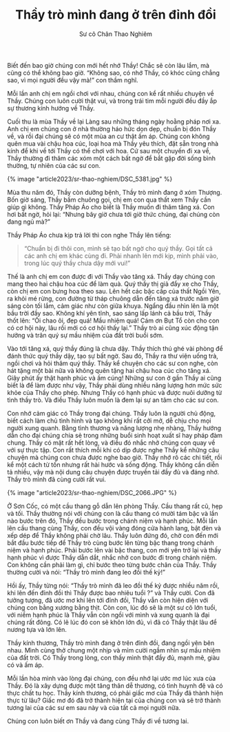 ﻿---
title: Thầy trò mình đang ở trên đỉnh đồi
author: Sư cô Chân Thao Nghiêm
---

Biết đến bao giờ chúng con mới hết nhớ Thầy! Chắc sẽ còn lâu lắm, mà cũng có thể không bao giờ. “Không sao, có nhớ Thầy, có khóc cũng chẳng sao, vì mọi người đều vậy mà!” con thầm nghĩ.

Mỗi lần anh chị em ngồi chơi với nhau, chúng con kể rất nhiều chuyện về Thầy. Chúng con luôn cười thật vui, và trong trái tim mỗi người đều đầy ắp sự thương kính hướng về Thầy.

Cuối thu là mùa Thầy về lại Làng sau những tháng ngày hoằng pháp nơi xa. Anh chị em chúng con ở nhà thường háo hức dọn dẹp, chuẩn bị đón Thầy về, và rồi đại chúng sẽ có một mùa an cư thật ấm áp. Chúng con không quên mua vài chậu hoa cúc, loại hoa mà Thầy yêu thích, đặt sẵn trong nhà kính để khi về tới Thầy có thể chơi với hoa. Cứ sau một chuyến đi xa về, Thầy thường đi thăm các xóm một cách bất ngờ để bắt gặp đời sống bình thường, tự nhiên của các sư con.

{% image "article2023/sr-thao-nghiem/DSC_5381.jpg" %}

Mùa thu năm đó, Thầy còn dưỡng bệnh, Thầy trò mình đang ở xóm Thượng. Bốn giờ sáng, Thầy bấm chuông gọi, chị em con qua thất xem Thầy cần giúp gì không. Thầy Pháp Áo cho biết là Thầy muốn đi thăm tăng xá. Con hơi bất ngờ, hỏi lại: “Nhưng bây giờ chưa tới giờ thức chúng, đại chúng còn đang ngủ mà?”

Thầy Pháp Áo chưa kịp trả lời thì con nghe Thầy lên tiếng: 

> “Chuẩn bị đi thôi con, mình sẽ tạo bất ngờ cho quý thầy. Gọi tất cả các anh chị em khác cùng đi. Phải nhanh lên mới kịp, mình phải vào, trong lúc quý thầy chưa dậy mới vui!”

Thế là anh chị em con được đi với Thầy vào tăng xá. Thầy dạy chúng con mang theo hai chậu hoa cúc để làm quà. Quý thầy thị giả đẩy xe cho Thầy, còn chị em con bưng hoa theo sau. Lên hết các bậc cấp của thất Ngồi Yên, ra khỏi mé rừng, con đường từ tháp chuông dẫn đến tăng xá trước năm giờ sáng còn tối lắm, cảm giác như còn giữa khuya. Ngẩng đầu nhìn lên là một bầu trời đầy sao. Không khí yên tĩnh, sao sáng lấp lánh cả bầu trời, Thầy thốt lên: “Ôi chao ôi, đẹp quá! Mầu nhiệm quá! Cám ơn Bụt Tổ còn cho con có cơ hội này, lâu rồi mới có cơ hội thấy lại.” Thầy trò ai cũng xúc động tận hưởng và trân quý sự mầu nhiệm của đất trời buổi sớm.

Vào tới tăng xá, quý thầy đúng là chưa dậy. Thầy thích thú ghé vài phòng để đánh thức quý thầy dậy, tạo sự bất ngờ. Sau đó, Thầy ra thư viện uống trà, ngồi chơi và hỏi thăm quý thầy. Thầy kể chuyện cho các sư con nghe, còn hát tặng một bài nữa và không quên tặng hai chậu hoa cúc cho tăng xá. Giây phút ấy thật hạnh phúc và ấm cúng! Những sư con ở gần Thầy ai cũng biết là để làm được như vậy, Thầy phải dùng nhiều năng lượng hơn mức sức khỏe của Thầy cho phép. Nhưng Thầy có hạnh phúc và được nuôi dưỡng từ tình thầy trò. Và điều Thầy luôn muốn là đem lại sự an tâm cho các sư con.

Con nhớ cảm giác có Thầy trong đại chúng. Thầy luôn là người chủ động, biết cách làm chủ tình hình và tạo không khí rất cởi mở, dễ chịu cho mọi người xung quanh. Bằng tình thương và năng lượng nhẹ nhàng, Thầy hướng dẫn cho đại chúng chia sẻ trong những buổi sinh hoạt xuất sĩ hay pháp đàm chung. Thầy có mặt rất hết lòng, và điều đó nhắc nhở chúng con quay về với sự thực tập. Con rất thích mỗi khi có dịp được nghe Thầy kể những câu chuyện mà chúng con chưa được nghe bao giờ. Thầy nhớ rõ các chi tiết, rồi kể một cách từ tốn nhưng rất hài hước và sống động. Thầy không cần diễn tả nhiều, vậy mà nội dung câu chuyện được truyền tải đầy đủ và đáng nhớ. Thầy trò mình đã cùng cười rất vui.

{% image "article2023/sr-thao-nghiem/DSC_2066.JPG" %}

Ở Sơn Cốc, có một cầu thang gỗ dẫn lên phòng Thầy. Cầu thang rất cũ, hẹp và tối. Thầy thường nói với chúng con là cầu thang có mười tám bậc và lần nào bước trên đó, Thầy đều bước trong chánh niệm và hạnh phúc. Mỗi lần lên cầu thang cùng Thầy, con đều vội vàng đóng cửa hành lang, bật đèn và xếp dép để Thầy không phải chờ lâu. Thầy luôn đứng đó, chờ con đến mới bắt đầu bước tiếp để Thầy trò cùng bước lên từng bậc thang trong chánh niệm và hạnh phúc. Phải bước lên vài bậc thang, con mới yên trở lại và thấy hạnh phúc vì được Thầy dẫn dắt, nhắc nhở con bước đi trong chánh niệm. Con không cần phải làm gì, chỉ bước theo từng bước chân của Thầy. Thầy thường cười và nói: “Thầy trò mình đang leo đồi thế kỷ!”

Hồi ấy, Thầy từng nói: “Thầy trò mình đã leo đồi thế kỷ được nhiều năm rồi, khi lên đến đỉnh đồi thì Thầy được bao nhiêu tuổi ?” và Thầy cười. Con đã tưởng tượng, đã ước mơ khi lên tới đỉnh đồi, Thầy vẫn còn hiện diện với chúng con bằng xương bằng thịt. Còn con, lúc đó sẽ là một sư cô lớn tuổi, với niềm hạnh phúc là Thầy vẫn còn ngồi với mình và xung quanh là đại chúng rất đông. Có lẽ lúc đó con sẽ khôn lớn đủ, vì đã có Thầy thật lâu để nương tựa và lớn lên.

Thầy kính thương, Thầy trò mình đang ở trên đỉnh đồi, đang ngồi yên bên nhau. Mình cùng thở chung một nhịp và mỉm cười ngắm nhìn sự mầu nhiệm của đất trời. Có Thầy trong lòng, con thấy mình thật đầy đủ, mạnh mẽ, giàu có và ấm áp.

Mỗi lần hòa mình vào lòng đại chúng, con đều nhớ lại ước mơ lúc xưa của Thầy. Đó là xây dựng được một tăng thân dễ thương, có tình huynh đệ và có thực chất tu học. Thầy kính thương, có phải giấc mơ của Thầy đã thành hiện thực từ lâu? Giấc mơ đó đã trở thành hiện tại của chúng con và sẽ trở thành tương lai của các sư em sau này và của tất cả mọi người nữa.

Chúng con luôn biết ơn Thầy và đang cùng Thầy đi về tương lai.
